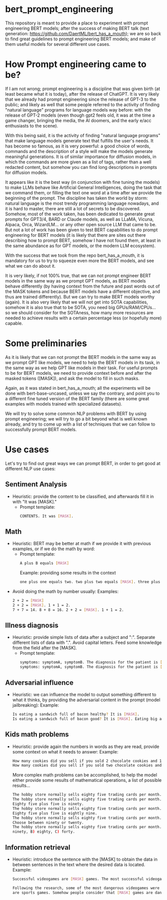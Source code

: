 # bert_prompt_engineering

This repository is meant to provide a place to experiment with prompt engineering BERT models; after the success of
making BERT talk (text generation: https://github.com/DaertML/bert_has_a_mouth); we are so back to find great guidelines
to prompt engineering BERT models; and make of them useful models for several different use cases.

# How Prompt engineering came to be?
If I am not wrong; prompt engineering is a discipline that was given birth (at least became what it is today), after
the release of ChatGPT. It is very likely that we already had prompt engineering since the release of GPT-3 to the public;
and likely as well that some people referred to the activity of finding "natural language" programs for language models way
before: with the release of GPT-2 models (even though gpt2 feels old, it was at the time a game changer, bringing the media,
the AI doomers, and the early e/acc enthusiasts to the scene).

With this being said, it is the activity of finding "natural language programs" that make language models generate text
that fulfills the user's needs. It has become so famous, as it is very powerful: a good choice of words, commands and the
description of a style will make the models generate meaningful generations. It is of similar importance for diffusion models,
in which the commands are more given as a list of tags, rather than a well redacted content, but somehow you can find long descriptions
in prompts for diffusion models.

It appears like it is the best way (in conjunction with fine tuning the models) to make LLMs behave like Artificial General Intelligences,
doing the task that we command them, or filling the text one word at a time after we provide the beginning of the prompt. The discipline
has taken the world by storm: natural language is the most trendy programming language nowadays, and it is hard to master, there are still
a lot of secrets to be discovered. Somehow, most of the work taken, has been dedicated to generate great prompts for GPT3/4, BARD or Claude models,
as well as LLaMA, Vicuna, Alpaca, Orca, WizardLM... or any other open source LLM that came to be. But not a lot of work has been given to
test BERT capabilities to do prompt engineering for BERT models (it is likely that there are sites out there describing how to prompt BERT,
somehow I have not found them, at least in the same abundance as for GPT models, or the modern LLM ecosystem).

With the success that we took from the repo bert_has_a_mouth, it is mandatory for us to try to squeeze even more the BERT models, and see
what we can do about it.

It is very likely, if not 100% true, that we can not prompt engineer BERT models in the same way as we prompt GPT models, as BERT models behave
differently (by having context from the future and past words out of the MASK tokens and because BERT models have a different objective, and thus
are trained differently). But we can try to make BERT models worthy (again). It is also very likely that we will not get into SOTA capabilities,
somehow it is also true that to be SOTA, you need big GPUs/RAM/CPUs... so we should consider for the SOTAness, how many more resources are needed
to achieve results with a certain percentage less (or hopefully more) capable.

# Some preliminaries
As it is likely that we can not prompt the BERT models in the same way as we prompt GPT like models, we need to help the BERT models in its task,
in the same way as we help GPT like models in their task. For useful prompts to be for BERT models, we need to provide context before and after
the masked tokens ([MASK]), and ask the model to fill in such masks.

Again, as it was stated in bert_has_a_mouth; all the experiments will be done with bert-base-uncased, unless we say the contrary, and point you
to a different fine tuned version of the BERT family (there are some great examples with models trained with specialized datasets).

We will try to solve some common NLP problems with BERT by using prompt engineering; we will try to go a bit beyond what is well known already,
and try to come up with a list of techniques that we can follow to successfully prompt BERT models.

# Use cases
Let's try to find out great ways we can prompt BERT, in order to get good at different NLP use cases:

## Sentiment Analysis
- Heuristic: provide the content to be classified, and afterwards fill it in with "It was [MASK]."
  - Prompt template:
    ~~~bash
    CONTENTS. It was [MASK].
    ~~~

## Math
- Heuristic: BERT may be better at math if we provide it with previous examples, or if we do the math by word:
  - Prompt template:
    ~~~bash
    A plus B equals [MASK]
    ~~~
    Example: providing some results in the context
    ~~~bash
    one plus one equals two. two plus two equals [MASK]. three plus one equals four.
    ~~~
- Avoid doing the math by number usually:
  Examples:
  ~~~bash
  2 + 2 = [MASK]
  2 + 2 = [MASK]. 1 + 1 = 2.
  7 + 7 = 14. 8 + 8 = 16. 2 + 2 = [MASK]. 1 + 1 = 2.
  ~~~

## Illness diagnosis
- Heuristic: provide simple lists of data after a subject and ":". Separate different lists of data with ".". Avoid capital letters. Feed some knowledge from the field after the [MASK].
  - Prompt template:
    ~~~bash
    symptoms: symptomA, symptomB. The diagnosis for the patient is [MASK].
    symptoms: symptomA, symptomB. The diagnosis for the patient is [MASK]. symptomA and symptomB are common DIAGNOSIS symptoms.
    ~~~

## Adversarial influence
- Heuristic: we can influence the model to output something different to what it thinks, by providing the adversarial content in the prompt (model jailbreaking):
  Example:
  ~~~bash
  Is eating a sandwich full of bacon healthy? It is [MASK].
  Is eating a sandwich full of bacon good? It is [MASK]. Eating big amounts of bacon is linked with cancer.
  ~~~

## Kids math problems
- Heuristic: provide again the numbers in words as they are read, provide some context on what it needs to answer:
  Example:
  ~~~bash
  How many cookies did you sell if you sold 2 chocolate cookies and 1 vanilla cookies? I sold [MASK] cookies.
  How many cookies did you sell if you sold two chocolate cookies and one vanilla cookies? I sold [MASK] cookies.
  ~~~

  More complex math problems can be accomplished, to help the model either provide some results of mathematical operations, a list of possible results...
  ~~~bash
  The hobby store normally sells eighty five trading cards per month. In June, the hobby store sold five more trading cards than normal. In total, how many trading cards did the hobby store sell in June? It sold [MASK] cards.
  The hobby store normally sells eighty five trading cards per month. In June, the hobby store sold five more trading cards than normal. In total, how many trading cards did the hobby store sell in June? It sold [MASK] cards. 
  Eighty five plus five is ninety.
  The hobby store normally sells eighty five trading cards per month. In June, the hobby store sold five more trading cards than normal. In total, how many trading cards did the hobby store sell in June? It sold [MASK] cards. 
  Eighty five plus five is eightly nine.
  The hobby store normally sells eighty five trading cards per month. In June, the hobby store sold five more trading cards than normal. In total, how many trading cards did the hobby store sell in June? It sold [MASK] cards. 
  Choose between ninety or twenty.
  The hobby store normally sells eighty five trading cards per month. In June, the hobby store sold five more trading cards than normal. In total, how many trading cards did the hobby store sell in June? It sold [MASK] cards. A) 
  ninety, B) eighty, C) forty.
  ~~~

## Information retrieval
- Heuristic: introduce the sentence with the [MASK] to obtain the data in between sentences in the text where the desired data is located.
  Example:
  ~~~bash
  Successful videogames are [MASK] games. The most successful videogames in the market are racing games, followed by RPG games. The least enjoyed are sports games.
  ~~~
  ~~~bash
  Following the research, some of the most dangerous videogames were shooting games. Successful videogames are [MASK] games. The most successful videogames in the market are racing games, followed by RPG games. The least enjoyed 
  are sports games. Somehow people consider that [MASK] games are dangerous.
  ~~~

